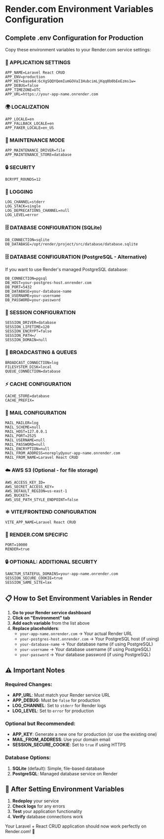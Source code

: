 # Render.com Environment Variables Configuration

## Complete .env Configuration for Production

Copy these environment variables to your Render.com service settings:

### 🔧 APPLICATION SETTINGS
```
APP_NAME=Laravel React CRUD
APP_ENV=production
APP_KEY=base64:6cXgSQQYQemIumGOVaI1HubcimLjKqq0b0bEeEzms1w=
APP_DEBUG=false
APP_TIMEZONE=UTC
APP_URL=https://your-app-name.onrender.com
```

### 🌍 LOCALIZATION
```
APP_LOCALE=en
APP_FALLBACK_LOCALE=en
APP_FAKER_LOCALE=en_US
```

### 🔧 MAINTENANCE MODE
```
APP_MAINTENANCE_DRIVER=file
APP_MAINTENANCE_STORE=database
```

### 🔒 SECURITY
```
BCRYPT_ROUNDS=12
```

### 📝 LOGGING
```
LOG_CHANNEL=stderr
LOG_STACK=single
LOG_DEPRECATIONS_CHANNEL=null
LOG_LEVEL=error
```

### 🗄️ DATABASE CONFIGURATION (SQLite)
```
DB_CONNECTION=sqlite
DB_DATABASE=/opt/render/project/src/database/database.sqlite
```

### 🗄️ DATABASE CONFIGURATION (PostgreSQL - Alternative)
If you want to use Render's managed PostgreSQL database:
```
DB_CONNECTION=pgsql
DB_HOST=your-postgres-host.onrender.com
DB_PORT=5432
DB_DATABASE=your-database-name
DB_USERNAME=your-username
DB_PASSWORD=your-password
```

### 🔐 SESSION CONFIGURATION
```
SESSION_DRIVER=database
SESSION_LIFETIME=120
SESSION_ENCRYPT=false
SESSION_PATH=/
SESSION_DOMAIN=null
```

### 📡 BROADCASTING & QUEUES
```
BROADCAST_CONNECTION=log
FILESYSTEM_DISK=local
QUEUE_CONNECTION=database
```

### ⚡ CACHE CONFIGURATION
```
CACHE_STORE=database
CACHE_PREFIX=
```

### 📧 MAIL CONFIGURATION
```
MAIL_MAILER=log
MAIL_SCHEME=null
MAIL_HOST=127.0.0.1
MAIL_PORT=2525
MAIL_USERNAME=null
MAIL_PASSWORD=null
MAIL_ENCRYPTION=null
MAIL_FROM_ADDRESS=noreply@your-app-name.onrender.com
MAIL_FROM_NAME=Laravel React CRUD
```

### ☁️ AWS S3 (Optional - for file storage)
```
AWS_ACCESS_KEY_ID=
AWS_SECRET_ACCESS_KEY=
AWS_DEFAULT_REGION=us-east-1
AWS_BUCKET=
AWS_USE_PATH_STYLE_ENDPOINT=false
```

### ⚛️ VITE/FRONTEND CONFIGURATION
```
VITE_APP_NAME=Laravel React CRUD
```

### 🚀 RENDER.COM SPECIFIC
```
PORT=10000
RENDER=true
```

### 🔒 OPTIONAL: ADDITIONAL SECURITY
```
SANCTUM_STATEFUL_DOMAINS=your-app-name.onrender.com
SESSION_SECURE_COOKIE=true
SESSION_SAME_SITE=lax
```

## 📋 How to Set Environment Variables in Render

1. **Go to your Render service dashboard**
2. **Click on "Environment" tab**
3. **Add each variable** from the list above
4. **Replace placeholders**:
   - `your-app-name.onrender.com` → Your actual Render URL
   - `your-postgres-host.onrender.com` → Your PostgreSQL host (if using)
   - `your-database-name` → Your database name (if using PostgreSQL)
   - `your-username` → Your database username (if using PostgreSQL)
   - `your-password` → Your database password (if using PostgreSQL)

## ⚠️ Important Notes

### Required Changes:
- **APP_URL**: Must match your Render service URL
- **APP_DEBUG**: Must be `false` for production
- **LOG_CHANNEL**: Set to `stderr` for Render logs
- **LOG_LEVEL**: Set to `error` for production

### Optional but Recommended:
- **APP_KEY**: Generate a new one for production (or use the existing one)
- **MAIL_FROM_ADDRESS**: Use your domain email
- **SESSION_SECURE_COOKIE**: Set to `true` if using HTTPS

### Database Options:
1. **SQLite** (default): Simple, file-based database
2. **PostgreSQL**: Managed database service on Render

## 🔄 After Setting Environment Variables

1. **Redeploy** your service
2. **Check logs** for any errors
3. **Test** your application functionality
4. **Verify** database connections work

Your Laravel + React CRUD application should now work perfectly on Render.com! 🚀
